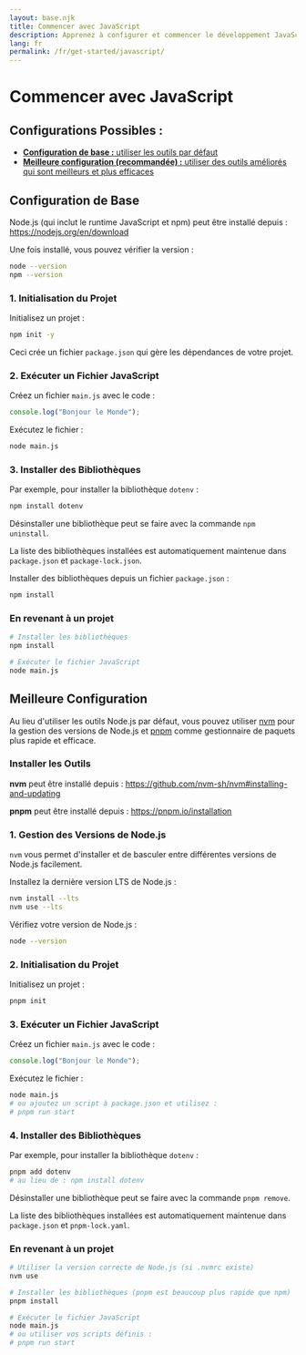 ```yaml
---
layout: base.njk
title: Commencer avec JavaScript
description: Apprenez à configurer et commencer le développement JavaScript
lang: fr
permalink: /fr/get-started/javascript/
---
```


# Commencer avec JavaScript

## Configurations Possibles :

- [**Configuration de base :** utiliser les outils par défaut](#configuration-de-base)
- [**Meilleure configuration (recommandée) :** utiliser des outils améliorés qui sont meilleurs et plus efficaces](#meilleure-configuration)

## Configuration de Base

Node.js (qui inclut le runtime JavaScript et npm) peut être installé depuis : https://nodejs.org/en/download

Une fois installé, vous pouvez vérifier la version :

```sh
node --version
npm --version
```

### 1. Initialisation du Projet

Initialisez un projet :

```sh
npm init -y
```

Ceci crée un fichier `package.json` qui gère les dépendances de votre projet.

### 2. Exécuter un Fichier JavaScript

Créez un fichier `main.js` avec le code :

```javascript
console.log("Bonjour le Monde");
```

Exécutez le fichier :

```sh
node main.js
```

### 3. Installer des Bibliothèques

Par exemple, pour installer la bibliothèque `dotenv` :

```sh
npm install dotenv
```

Désinstaller une bibliothèque peut se faire avec la commande `npm uninstall`.

La liste des bibliothèques installées est automatiquement maintenue dans `package.json` et `package-lock.json`.

Installer des bibliothèques depuis un fichier `package.json` :

```sh
npm install
```

### En revenant à un projet

```sh
# Installer les bibliothèques
npm install

# Exécuter le fichier JavaScript
node main.js
```

## Meilleure Configuration

Au lieu d'utiliser les outils Node.js par défaut, vous pouvez utiliser [nvm](https://github.com/nvm-sh/nvm) pour la gestion des versions de Node.js et [pnpm](https://pnpm.io/) comme gestionnaire de paquets plus rapide et efficace.

### Installer les Outils

**nvm** peut être installé depuis : https://github.com/nvm-sh/nvm#installing-and-updating

**pnpm** peut être installé depuis : https://pnpm.io/installation

### 1. Gestion des Versions de Node.js

`nvm` vous permet d'installer et de basculer entre différentes versions de Node.js facilement.

Installez la dernière version LTS de Node.js :

```sh
nvm install --lts
nvm use --lts
```

Vérifiez votre version de Node.js :

```sh
node --version
```

### 2. Initialisation du Projet

Initialisez un projet :

```sh
pnpm init
```

### 3. Exécuter un Fichier JavaScript

Créez un fichier `main.js` avec le code :

```javascript
console.log("Bonjour le Monde");
```

Exécutez le fichier :

```sh
node main.js
# ou ajoutez un script à package.json et utilisez :
# pnpm run start
```

### 4. Installer des Bibliothèques

Par exemple, pour installer la bibliothèque `dotenv` :

```sh
pnpm add dotenv
# au lieu de : npm install dotenv
```

Désinstaller une bibliothèque peut se faire avec la commande `pnpm remove`.

La liste des bibliothèques installées est automatiquement maintenue dans `package.json` et `pnpm-lock.yaml`.

### En revenant à un projet

```sh
# Utiliser la version correcte de Node.js (si .nvmrc existe)
nvm use

# Installer les bibliothèques (pnpm est beaucoup plus rapide que npm)
pnpm install

# Exécuter le fichier JavaScript
node main.js
# ou utiliser vos scripts définis :
# pnpm run start
``` 